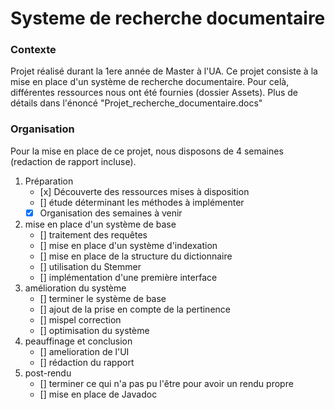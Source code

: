 # Systeme de recherche documentaire

### Contexte
Projet réalisé durant la 1ere année de Master à l'UA.
Ce projet consiste à la mise en place d'un système de recherche documentaire.
Pour celà, différentes ressources nous ont été fournies (dossier Assets).
Plus de détails dans l'énoncé "Projet_recherche_documentaire.docs"

### Organisation

Pour la mise en place de ce projet, nous disposons de 4 semaines (redaction de rapport incluse).

1. Préparation
	- [x] Découverte des ressources mises à disposition
	- [] étude déterminant les méthodes à implémenter
	- [x] Organisation des semaines à venir
2. mise en place d'un système de base
	- [] traitement des requêtes
	- [] mise en place d'un système d'indexation
	- [] mise en place de la structure du dictionnaire
	- [] utilisation du Stemmer
	- [] implémentation d'une première interface 
3. amélioration du système
	- [] terminer le système de base
	- [] ajout de la prise en compte de la pertinence
	- [] mispel correction
	- [] optimisation du système
4. peauffinage et conclusion
	- [] amelioration de l'UI
	- [] rédaction du rapport
5. post-rendu
	- [] terminer ce qui n'a pas pu l'être pour avoir un rendu propre
	- [] mise en place de Javadoc